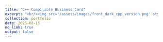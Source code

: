 ```yaml
---
title: "C++ Compilable Business Card"
excerpt: "<br/><img src='/assets/images/front_dark_cpp_version.png' style='max-width:600px;'><br/><br/><em>oui, ça se compile</em>"
collection: portfolio
date: 2025-08-16
no_link: true
output: false
---
```


